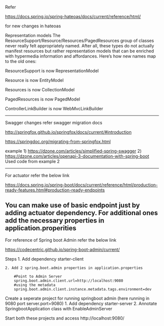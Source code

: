 Refer

https://docs.spring.io/spring-hateoas/docs/current/reference/html/

for new changes in hateoas

Representation models
The ResourceSupport/Resource/Resources/PagedResources group of classes never really felt appropriately named. After all, these types do not actually manifest resources but rather representation models that can be enriched with hypermedia information and affordances. Here’s how new names map to the old ones:

ResourceSupport is now RepresentationModel

Resource is now EntityModel

Resources is now CollectionModel

PagedResources is now PagedModel

ControllerLinkBuilder is now WebMvcLinkBuilder

----------------------------------------------------------

Swagger changes refer swagger migration docs

http://springfox.github.io/springfox/docs/current/#introduction

https://springdoc.org/migrating-from-springfox.html

example 
	1) https://dzone.com/articles/simplified-spring-swagger
	2) https://dzone.com/articles/openapi-3-documentation-with-spring-boot
Used code from example 2

----------------------------------------------

For actuator refer the below link


https://docs.spring.io/spring-boot/docs/current/reference/html/production-ready-features.html#production-ready-endpoints


You can make use of basic endpoint just by adding actuator dependency. For additional ones add the necessary properties in application.properities
-----------------------------------------------------------
For reference of Spring boot Admin refer the below link

https://codecentric.github.io/spring-boot-admin/current/

Steps
	1. Add dependency starter-client

	2. Add 2 spring.boot.admin properties in application.properties

		#Point to Admin Server
		spring.boot.admin.client.url=http://localhost:9080
		#using the metadata
		spring.boot.admin.client.instance.metadata.tags.environment=dev


Create a seperate project for running springboot admin (here running in 9080 port server.port=9080)
	1. Add dependency starter-server
	2. Annotate SpringbootApplication class with EnableAdminServer


Start both these projects and access http://localhost:9080/
